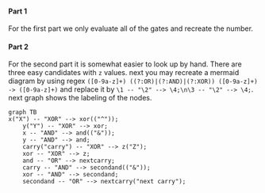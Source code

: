 #### Part 1

For the first part we only evaluate all of the gates and recreate the number.

#### Part 2

For the second part it is somewhat easier to look up by hand. There are three easy candidates with `z` values. next you may recreate a mermaid diagram by using regex `([0-9a-z]+) ((?:OR)|(?:AND)|(?:XOR)) ([0-9a-z]+) -> ([0-9a-z]+)` and replace it by `\1 -- "\2" --> \4;\n\3 -- "\2" --> \4;`. next graph shows the labeling of the nodes.

```mermaid
graph TB
x("X") -- "XOR" --> xor(("^"));
	y("Y") -- "XOR" --> xor;
	x -- "AND" --> and(("&"));
	y -- "AND" --> and;
	carry("carry") -- "XOR" --> z("Z");
	xor -- "XOR" --> z;
	and -- "OR" --> nextcarry;
	carry -- "AND" --> secondand(("&"));
	xor -- "AND" --> secondand;
	secondand -- "OR" --> nextcarry("next carry");

```
